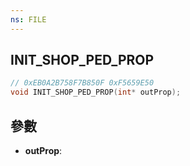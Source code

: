 ```yaml
---
ns: FILE
---
```

## INIT_SHOP_PED_PROP

```c
// 0xEB0A2B758F7B850F 0xF5659E50
void INIT_SHOP_PED_PROP(int* outProp);
```


## 參數
* **outProp**: 

